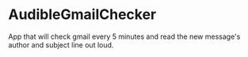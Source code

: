 # AudibleGmailChecker
App that will check gmail every 5 minutes and read the new message's author and subject line out loud.
